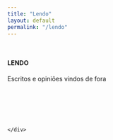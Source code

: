 ```yaml
---
title: "Lendo"
layout: default
permalink: "/lendo"
---
```


<div class="container">
    <div class="row justify-content-center">
        <!--  -->
        <div class="col-md-10" style="margin-top:50px">
        <h4 class="text-uppercase text-danger font-weight-bold">LENDO</h4>
        </div>
        <div class="col-md-10">
        <p style="margin-bottom: 100px">
        Escritos e opiniões vindos de fora
        </p>
        <!--  -->
        <!--  -->
        </div>
        
        
    </div>
</div>